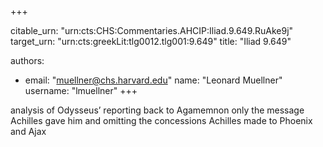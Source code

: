 +++


citable_urn: "urn:cts:CHS:Commentaries.AHCIP:Iliad.9.649.RuAke9j"
target_urn: "urn:cts:greekLit:tlg0012.tlg001:9.649"
title: "Iliad 9.649"

authors:
- email: "muellner@chs.harvard.edu"
  name: "Leonard Muellner"
  username: "lmuellner"
+++

<p>analysis of Odysseus’ reporting back to Agamemnon only the message Achilles gave him and omitting the concessions Achilles made to Phoenix and Ajax</p>